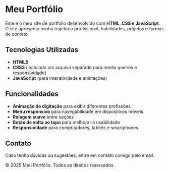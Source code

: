 # Meu Portfólio

Este é o meu site de portfólio desenvolvido com **HTML, CSS e JavaScript**. O site apresenta minha trajetória profissional, habilidades, projetos e formas de contato.

## Tecnologias Utilizadas
- **HTML5**
- **CSS3** (incluindo um arquivo separado para media queries e responsividade)
- **JavaScript** (para interatividade e animações)

## Funcionalidades
- **Animação de digitação** para exibir diferentes profissões
- **Menu responsivo** para navegabilidade em dispositivos móveis
- **Rolagem suave** entre seções
- **Botão de volta ao topo** para melhorar a usabilidade
- **Responsividade** para computadores, tablets e smartphones

## Contato
Caso tenha dúvidas ou sugestões, entre em contato comigo pelo email.

&copy; 2025 Meu Portfólio. Todos os direitos reservados.

